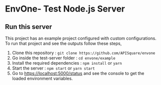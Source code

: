 # EnvOne- Test Node.js Server

## Run this server

This project has an example project configured with custom configurations. To run that project and see the outputs follow these steps,
1. Clone this repository : `git clone https://github.com/APISquare/envone`
2. Go inside the test-server folder : `cd envone/example`
3. Install the required dependencies : `npm install` or `yarn`
4. Start the server : `npm start` or `yarn start`
5. Go to [https://localhost:5000/status](https://localhost:5000/status) and see the console to get the loaded environment variables.
